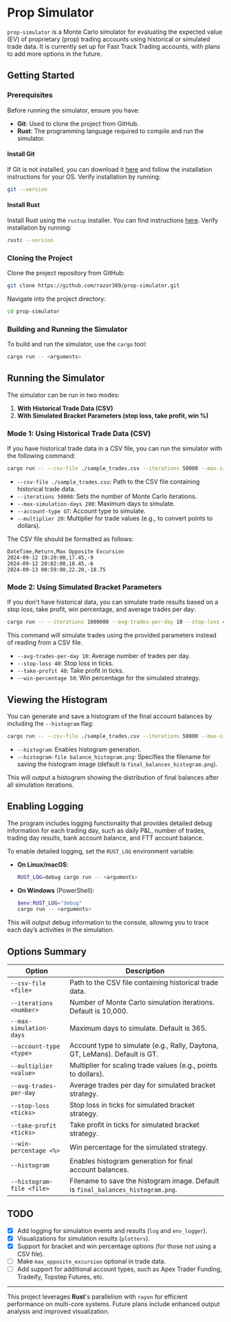 # Prop Simulator

`prop-simulator` is a Monte Carlo simulator for evaluating the expected value (EV) of proprietary (prop) trading accounts using historical or simulated trade data. It is currently set up for Fast Track Trading accounts, with plans to add more options in the future.

## Getting Started

### Prerequisites

Before running the simulator, ensure you have:
- **Git**: Used to clone the project from GitHub.
- **Rust**: The programming language required to compile and run the simulator.

#### Install Git

If Git is not installed, you can download it [here](https://git-scm.com/downloads) and follow the installation instructions for your OS. Verify installation by running:

```bash
git --version
```

#### Install Rust

Install Rust using the `rustup` installer. You can find instructions [here](https://www.rust-lang.org/tools/install). Verify installation by running:

```bash
rustc --version
```

### Cloning the Project

Clone the project repository from GitHub:

```bash
git clone https://github.com/razor389/prop-simulator.git
```

Navigate into the project directory:

```bash
cd prop-simulator
```

### Building and Running the Simulator

To build and run the simulator, use the `cargo` tool:

```bash
cargo run -- <arguments>
```

## Running the Simulator

The simulator can be run in two modes:

1. **With Historical Trade Data (CSV)**
2. **With Simulated Bracket Parameters (stop loss, take profit, win %)**
   
### Mode 1: Using Historical Trade Data (CSV)

If you have historical trade data in a CSV file, you can run the simulator with the following command:

```bash
cargo run -- --csv-file ./sample_trades.csv --iterations 50000 --max-simulation-days 200 --account-type GT --multiplier 20
```

- `--csv-file ./sample_trades.csv`: Path to the CSV file containing historical trade data.
- `--iterations 50000`: Sets the number of Monte Carlo iterations.
- `--max-simulation-days 200`: Maximum days to simulate.
- `--account-type GT`: Account type to simulate.
- `--multiplier 20`: Multiplier for trade values (e.g., to convert points to dollars).

The CSV file should be formatted as follows:

```csv
DateTime,Return,Max Opposite Excursion
2024-09-12 19:20:00,17.45,-9
2024-09-12 20:02:00,18.45,-6
2024-09-13 00:59:00,22.20,-18.75
```

### Mode 2: Using Simulated Bracket Parameters

If you don't have historical data, you can simulate trade results based on a stop loss, take profit, win percentage, and average trades per day:

```bash
cargo run -- --iterations 1000000 --avg-trades-per-day 10 --stop-loss 40 --take-profit 40 --win-percentage 50 --max-simulation-days 200 --account-type Rally --multiplier 20
```

This command will simulate trades using the provided parameters instead of reading from a CSV file.

- `--avg-trades-per-day 10`: Average number of trades per day.
- `--stop-loss 40`: Stop loss in ticks.
- `--take-profit 40`: Take profit in ticks.
- `--win-percentage 50`: Win percentage for the simulated strategy.

## Viewing the Histogram

You can generate and save a histogram of the final account balances by including the `--histogram` flag:

```bash
cargo run -- --csv-file ./sample_trades.csv --iterations 50000 --max-simulation-days 200 --account-type GT --multiplier 20 --histogram --histogram-file balance_histogram.png
```

- `--histogram`: Enables histogram generation.
- `--histogram-file balance_histogram.png`: Specifies the filename for saving the histogram image (default is `final_balances_histogram.png`).

This will output a histogram showing the distribution of final balances after all simulation iterations.

## Enabling Logging

The program includes logging functionality that provides detailed debug information for each trading day, such as daily P&L, number of trades, trading day results, bank account balance, and FTT account balance. 

To enable detailed logging, set the `RUST_LOG` environment variable:

- **On Linux/macOS**:

  ```bash
  RUST_LOG=debug cargo run -- <arguments>
  ```

- **On Windows** (PowerShell):

  ```powershell
  $env:RUST_LOG="debug"
  cargo run -- <arguments>
  ```

This will output debug information to the console, allowing you to trace each day’s activities in the simulation.

## Options Summary

| Option                   | Description                                                                                     |
|--------------------------|-------------------------------------------------------------------------------------------------|
| `--csv-file <file>`      | Path to the CSV file containing historical trade data.                                          |
| `--iterations <number>`  | Number of Monte Carlo simulation iterations. Default is 10,000.                                 |
| `--max-simulation-days`  | Maximum days to simulate. Default is 365.                                                       |
| `--account-type <type>`  | Account type to simulate (e.g., Rally, Daytona, GT, LeMans). Default is GT.                     |
| `--multiplier <value>`   | Multiplier for scaling trade values (e.g., points to dollars).                                  |
| `--avg-trades-per-day`   | Average trades per day for simulated bracket strategy.                                          |
| `--stop-loss <ticks>`    | Stop loss in ticks for simulated bracket strategy.                                              |
| `--take-profit <ticks>`  | Take profit in ticks for simulated bracket strategy.                                            |
| `--win-percentage <%>`   | Win percentage for the simulated strategy.                                                      |
| `--histogram`            | Enables histogram generation for final account balances.                                        |
| `--histogram-file <file>`| Filename to save the histogram image. Default is `final_balances_histogram.png`.                |

## TODO

- [x] Add logging for simulation events and results (`log` and `env_logger`).
- [x] Visualizations for simulation results (`plotters`).
- [x] Support for bracket and win percentage options (for those not using a CSV file).
- [ ] Make `max_opposite_excursion` optional in trade data.
- [ ] Add support for additional account types, such as Apex Trader Funding, Tradeify, Topstep Futures, etc.

---

This project leverages **Rust**'s parallelism with `rayon` for efficient performance on multi-core systems. Future plans include enhanced output analysis and improved visualization.